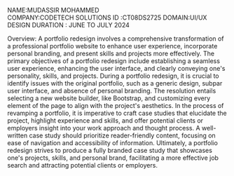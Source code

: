 NAME:MUDASSIR MOHAMMED     
COMPANY:CODETECH SOLUTIONS 
ID :CT08DS2725
DOMAIN:UI/UX DESIGN 
DURATION : JUNE TO JULY 2024


Overview:
A portfolio redesign involves a comprehensive transformation of a professional portfolio website to enhance user experience, incorporate personal branding, and present skills and projects more effectively. The primary objectives of a portfolio redesign include establishing a seamless user experience, enhancing the user interface, and clearly conveying one's personality, skills, and projects.  During a portfolio redesign, it is crucial to identify issues with the original portfolio, such as a generic design, subpar user interface, and absence of personal branding. The resolution entails selecting a new website builder, like Bootstrap, and customizing every element of the page to align with the project's aesthetics.  In the process of revamping a portfolio, it is imperative to craft case studies that elucidate the project, highlight experience and skills, and offer potential clients or employers insight into your work approach and thought process. A well-written case study should prioritize reader-friendly content, focusing on ease of navigation and accessibility of information.  Ultimately, a portfolio redesign strives to produce a fully branded case study that showcases one's projects, skills, and personal brand, facilitating a more effective job search and attracting potential clients or employers.
